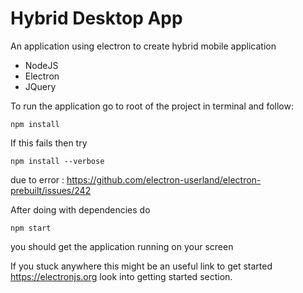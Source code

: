
# Hybrid Desktop App

An application using electron to create hybrid mobile application

 - NodeJS
 - Electron
 - JQuery
 
To run the application go to root of the project in terminal and follow:

    npm install
If this fails then try 

    npm install --verbose
due to error : https://github.com/electron-userland/electron-prebuilt/issues/242

After doing with dependencies do 
 
    npm start
you should get the application running on your screen

If you stuck anywhere this might be an useful link to get started https://electronjs.org look into getting started section.